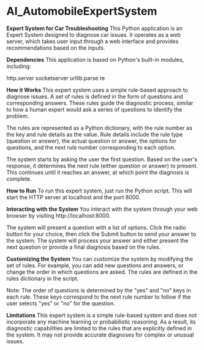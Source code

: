 # AI_AutomobileExpertSystem

**Expert System for Car Troubleshooting**
This Python application is an Expert System designed to diagnose car issues. It operates as a web server, which takes user input through a web interface and provides recommendations based on the inputs.

**Dependencies**
This application is based on Python's built-in modules, including:

http.server
socketserver
urllib.parse
re

**How it Works**
This expert system uses a simple rule-based approach to diagnose issues. A set of rules is defined in the form of questions and corresponding answers. These rules guide the diagnostic process, similar to how a human expert would ask a series of questions to identify the problem.

The rules are represented as a Python dictionary, with the rule number as the key and rule details as the value. Rule details include the rule type (question or answer), the actual question or answer, the options for questions, and the next rule number corresponding to each option.

The system starts by asking the user the first question. Based on the user's response, it determines the next rule (either question or answer) to present. This continues until it reaches an answer, at which point the diagnosis is complete.

**How to Run**
To run this expert system, just run the Python script. This will start the HTTP server at localhost and the port 8000.

**Interacting with the System**
You interact with the system through your web browser by visiting http://localhost:8000.

The system will present a question with a list of options. Click the radio button for your choice, then click the Submit button to send your answer to the system. The system will process your answer and either present the next question or provide a final diagnosis based on the rules.

**Customizing the System**
You can customize the system by modifying the set of rules. For example, you can add new questions and answers, or change the order in which questions are asked. The rules are defined in the rules dictionary in the script.

Note: The order of questions is determined by the "yes" and "no" keys in each rule. These keys correspond to the next rule number to follow if the user selects "yes" or "no" for the question.

**Limitations**
This expert system is a simple rule-based system and does not incorporate any machine learning or probabilistic reasoning. As a result, its diagnostic capabilities are limited to the rules that are explicitly defined in the system. It may not provide accurate diagnoses for complex or unusual issues.
